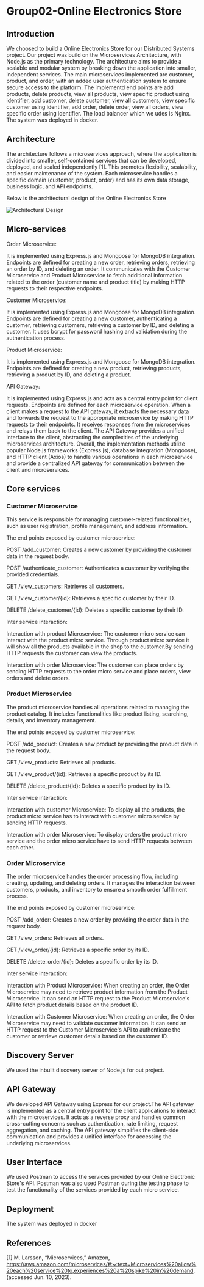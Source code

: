 # Group02-Online Electronics Store

## Introduction
We choosed to build a Online Electronics Store for our Distributed Systems project. Our project was build on the Microservices Architecture, with Node.js as the primary technology. The architecture aims to provide a scalable and modular system by breaking down the application into smaller, independent services. The main microservices implemented are customer, product, and order, with an added user authentication system to ensure secure access to the platform. The implementd end points are add products, delete products, view all products, view specific product using identifier, add customer, delete customer, view all customers, view specific customer using identifier, add order, delete order, view all orders, view specific order using identifier. The load balancer which we udes is Nginx. The system was deployed in docker.

## Architecture
The architecture follows a microservices approach, where the application is divided into smaller, self-contained services that can be developed, deployed, and scaled independently [1]. This promotes flexibility, scalability, and easier maintenance of the system. Each microservice handles a specific domain (customer, product, order) and has its own data storage, business logic, and API endpoints.

Below is the architectural design of the Online Electronics Store

![Architectural Design](https://i.ibb.co/tqj2DD5/diagram-final.png)


## Micro-services
Order Microservice:

It is implemented using Express.js and Mongoose for MongoDB integration.
Endpoints are defined for creating a new order, retrieving orders, retrieving an order by ID, and deleting an order.
It communicates with the Customer Microservice and Product Microservice to fetch additional information related to the order (customer name and product title) by making HTTP requests to their respective endpoints.

Customer Microservice:

It is implemented using Express.js and Mongoose for MongoDB integration.
Endpoints are defined for creating a new customer, authenticating a customer, retrieving customers, retrieving a customer by ID, and deleting a customer.
It uses bcrypt for password hashing and validation during the authentication process.

Product Microservice:

It is implemented using Express.js and Mongoose for MongoDB integration.
Endpoints are defined for creating a new product, retrieving products, retrieving a product by ID, and deleting a product.

API Gateway:

It is implemented using Express.js and acts as a central entry point for client requests.
Endpoints are defined for each microservice operation.
When a client makes a request to the API gateway, it extracts the necessary data and forwards the request to the appropriate microservice by making HTTP requests to their endpoints.
It receives responses from the microservices and relays them back to the client.
The API Gateway provides a unified interface to the client, abstracting the complexities of the underlying microservices architecture.
Overall, the implementation methods utilize popular Node.js frameworks (Express.js), database integration (Mongoose), and HTTP client (Axios) to handle various operations in each microservice and provide a centralized API gateway for communication between the client and microservices.

## Core services

### Customer Microservice
This service is responsible for managing customer-related functionalities, such as user registration, profile management, and address information.

The end points exposed by customer microservice:

POST /add_customer: Creates a new customer by providing the customer data in the request body.

POST /authenticate_customer: Authenticates a customer by verifying the provided credentials.

GET /view_customers: Retrieves all customers.

GET /view_customer/{id}: Retrieves a specific customer by their ID.

DELETE /delete_customer/{id}: Deletes a specific customer by their ID.

Inter service interaction:

Interaction with product Microservice: The customer micro service can interact with the product micro service. Through product micro service it will show all the products available in the shop to the customer.By sending HTTP requests the customer can view the products. 

Interaction with order Microservice: The customer can place orders by sending HTTP requests to the order micro service and place orders, view orders and delete orders.

### Product Microservice
The product microservice handles all operations related to managing the product catalog. It includes functionalities like product listing, searching, details, and inventory management.

The end points  exposed by customer microservice:

POST /add_product: Creates a new product by providing the product data in the request body.

GET /view_products: Retrieves all products.

GET /view_product/{id}: Retrieves a specific product by its ID.

DELETE /delete_product/{id}: Deletes a specific product by its ID.

Inter service interaction:

Interaction with customer Microservice: To display all the products, the product micro service has to interact with customer micro service by sending HTTP requests. 

Interaction with order Microservice: To display orders the product micro service and the order micro service have to send HTTP requests between each other.


### Order Microservice
The order microservice handles the order processing flow, including creating, updating, and deleting orders. It manages the interaction between customers, products, and inventory to ensure a smooth order fulfillment process.

The end points exposed by customer microservice:

POST /add_order: Creates a new order by providing the order data in the request body.

GET /view_orders: Retrieves all orders.

GET /view_order/{id}: Retrieves a specific order by its ID.

DELETE /delete_order/{id}: Deletes a specific order by its ID.

Inter service interaction:

Interaction with Product Microservice: When creating an order, the Order Microservice may need to retrieve product information from the Product Microservice. It can send an HTTP request to the Product Microservice's API to fetch product details based on the product ID.

Interaction with Customer Microservice: When creating an order, the Order Microservice may need to validate customer information. It can send an HTTP request to the Customer Microservice's API to authenticate the customer or retrieve customer details based on the customer ID.

## Discovery Server
We used the inbuilt discovery server of Node.js for out project. 

## API Gateway
We developed API Gateway using Express for our project.The API gateway is implemented as a central entry point for the client applications to interact with the microservices. It acts as a reverse proxy and handles common cross-cutting concerns such as authentication, rate limiting, request aggregation, and caching. The API gateway simplifies the client-side communication and provides a unified interface for accessing the underlying microservices.

## User Interface
We used Postman to access the services provided by our Online Electronic Store's API. Postman was also used Postman during the testing phase to test the functionality of the services provided by each micro service.

## Deployment
The system was deployed in docker

## References
[1] M. Larsson, “Microservices,” Amazon, https://aws.amazon.com/microservices/#:~:text=Microservices%20allow%20each%20service%20to,experiences%20a%20spike%20in%20demand. (accessed Jun. 10, 2023). 
